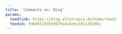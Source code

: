 ```yaml
---
title: 'Comments on: Blog'
params:
  feedlink: https://blog.allotropia.de/home/feed/
  feedid: 7d6d5523d559079eda5ebc1011392861
---
```

